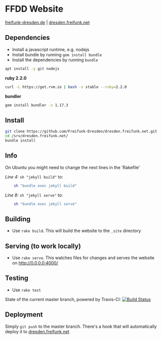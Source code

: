 FFDD Website
============================
[freifunk-dresden.de](https://freifunk-dresden.de/) | [dresden.freifunk.net](https://dresden.freifunk.net/)

## Dependencies
 - Install a javascript runtime, e.g. nodejs
 - Install bundle by running `gem install bundle`
 - Install the dependencies by running `bundle`

```bash
apt install -y git nodejs
```

**ruby 2.2.0**

```bash
curl -L https://get.rvm.io | bash -s stable --ruby=2.2.0
```

**bundler**

```bash
gem install bundler -v 1.17.3
```

## Install
```bash
git clone https://github.com/Freifunk-Dresden/dresden.freifunk.net.git /srv/dresden.freifunk.net
cd /srv/dresden.freifunk.net/
bundle install
```

## Info
On Ubuntu you might need to change the next lines in the 'Rakefile'

*Line 4:* `sh "jekyll build"` to:
```bash
    sh "bundle exec jekyll build"
```
*Line 8:* `sh "jekyll serve"` to:
```bash
    sh "bundle exec jekyll serve"
```

## Building
 - Use `rake build`. This will build the website to the `_site` directory

## Serving (to work locally)
 - Use `rake serve`. This watches files for changes and serves the website on http://0.0.0.0:4000/

## Testing
 - Use `rake test`

State of the current master branch, powered by Travis-CI:
[![Build Status](https://travis-ci.org/Freifunk-Dresden/dresden.freifunk.net.svg?branch=master)](https://travis-ci.org/Freifunk-Dresden/dresden.freifunk.net)

## Deployment
Simply `git push` to the master branch. There's a hook that will automatically deploy it to [dresden.freifunk.net](dresden.freifunk.net)
